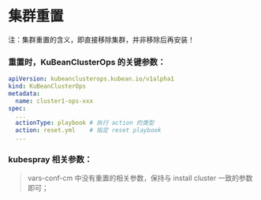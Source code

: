 # 集群重置

注：集群重置的含义，即直接移除集群，并非移除后再安装！

### 重置时，KuBeanClusterOps 的关键参数：
```yaml
apiVersion: kubeanclusterops.kubean.io/v1alpha1
kind: KuBeanClusterOps
metadata:
  name: cluster1-ops-xxx
spec:
  ...
  actionType: playbook # 执行 action 的类型
  action: reset.yml    # 指定 reset playbook
  ...
```

### kubespray 相关参数：

> vars-conf-cm 中没有重置的相关参数，保持与 install cluster 一致的参数即可；
